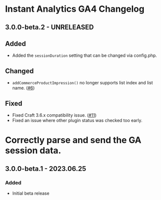 # Instant Analytics GA4 Changelog

## 3.0.0-beta.2 - UNRELEASED
## Added
* Added the `sessionDuration` setting that can be changed via config.php.

## Changed
* `addCommerceProductImpression()` no longer supports list index and list name. ([#6](https://github.com/nystudio107/craft-instantanalytics-ga4/issues/6))

## Fixed
* Fixed Craft 3.6.x compatibility issue. ([#11](https://github.com/nystudio107/craft-instantanalytics-ga4/issues/11))
* Fixed an issue where other plugin status was checked too early.
# Correctly parse and send the GA session data.

## 3.0.0-beta.1 - 2023.06.25
### Added
* Initial beta release
